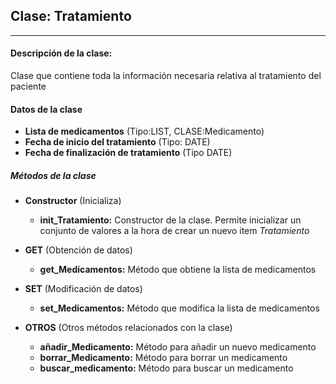 ## Clase: **Tratamiento**
---
#### Descripción de la clase:
Clase que contiene toda la información necesaria relativa al tratamiento del paciente
#### Datos de la clase
- **Lista de medicamentos** (Tipo:LIST, CLASE:Medicamento)
- **Fecha de inicio del tratamiento** (Tipo: DATE)
- **Fecha de finalización de tratamiento** (Tipo DATE)
##### Métodos de la clase
- **Constructor** (Inicializa)
  - **init_Tratamiento:** Constructor de la clase. Permite inicializar un conjunto de valores a la hora de crear un nuevo item *Tratamiento*

- **GET** (Obtención de datos)
  - **get_Medicamentos:** Método que obtiene la lista de medicamentos

- **SET** (Modificación de datos)
  - **set_Medicamentos:** Método que modifica la lista de medicamentos

- **OTROS** (Otros métodos relacionados con la clase)
  - **añadir_Medicamento:** Método para añadir un nuevo medicamento
  - **borrar_Medicamento:** Método para borrar un medicamento
  - **buscar_medicamento:** Método para buscar un medicamento

